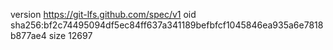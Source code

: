 version https://git-lfs.github.com/spec/v1
oid sha256:bf2c74495094df5ec84ff637a341189befbfcf1045846ea935a6e7818b877ae4
size 12697
